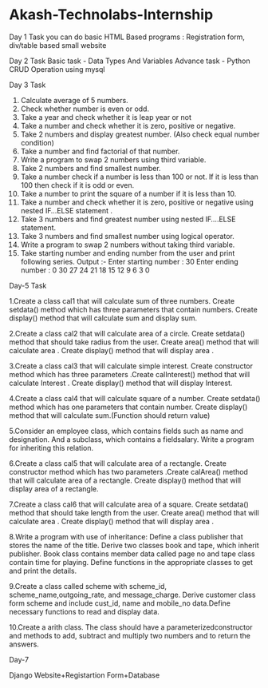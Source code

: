 # Akash-Technolabs-Internship
Day 1 Task
you can do basic HTML Based programs : Registration form, div/table based small website

Day 2 Task
Basic task - Data Types And Variables
Advance task - Python CRUD Operation using mysql

Day 3 Task

1.	Calculate average of 5 numbers.
2.	Check whether number is even or odd.
3.	Take a year and check whether it is leap year or not
4.	Take a number and check whether it is zero, positive or negative.
5.	Take 2 numbers and display greatest number. (Also check equal number condition)
6.	Take a number and find factorial of that number.
7.	Write a program to swap 2 numbers using third variable.
8.	Take 2 numbers and find smallest number.
9.	Take a number check if a number is less than 100 or not. If it is less than 100 then check if it is odd or even.
10.	Take a number to print the square of a number if it is less than 10.
11.	Take a number and check whether it is zero, positive or negative using nested IF…ELSE statement .
12.	Take 3 numbers and find greatest number using nested IF….ELSE statement.
13.	Take 3 numbers and find smallest number using logical operator.
14.	Write a program to swap 2 numbers without taking third variable.
15.	Take starting number and ending number from the user and print following series.
Output :-
Enter starting number : 30
Enter ending number : 0
 30
 27
 24
 21
 18
 15
 12
 9
 6
 3
 0
 
 Day-5 Task
 
1.Create a class cal1 that will calculate sum of three numbers. Create setdata() method which has three parameters that contain numbers. Create display() method that will calculate sum and display sum.

2.Create a class cal2 that will calculate area of a circle. Create setdata() method that should take radius from the user. Create area() method that will calculate area . Create display() method that will display area .

3.Create a class cal3 that will calculate simple interest. Create constructor method which has three parameters .Create calInterest() method that will calculate Interest . Create display() method that will display Interest.

4.Create a class cal4 that will calculate square of a number. Create setdata() method which has one parameters that contain number. Create display() method that will calculate sum.(Function should return value)

5.Consider an employee class, which contains fields such as name and designation. And a subclass, which contains a fieldsalary. Write a program for inheriting this relation.

6.Create a class cal5 that will calculate area of a rectangle. Create constructor method which has two parameters .Create calArea() method that will calculate area of a rectangle. Create display() method that will display area of a rectangle.

7.Create a class cal6 that will calculate area of a square. Create setdata() method that should take length from the user. Create area() method that will calculate area . Create display() method that will display area .

8.Write a program with use of inheritance: Define a class publisher that stores the name of the title. Derive two classes book and tape, which inherit publisher. Book class contains member data called page no and tape class contain time for playing. Define functions in the appropriate classes to get and print the details. 

9.Create a class called scheme with scheme_id, scheme_name,outgoing_rate, and message_charge. Derive customer class form scheme and include cust_id, name and mobile_no data.Define necessary functions to read and display data.

10.Create a arith class. The class should have a parameterizedconstructor and methods to add, subtract and multiply two numbers and to return the answers.


Day-7

Django Website+Registartion Form+Database
